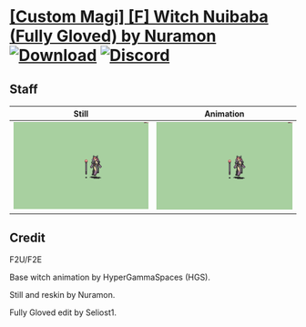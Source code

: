 # [\[Custom Magi\] \[F\] Witch Nuibaba \(Fully Gloved\) by Nuramon](./) [![Download](https://img.shields.io/badge/Download--red?style=social&logo=github)](https://minhaskamal.github.io/DownGit/#/home?url=https://github.com/Klokinator/FE-Repo/tree/main/Battle%20Animations%2FMagi%20-%20Special%2F%5BCustom%20Magi%5D%20%5BF%5D%20Witch%20Nuibaba%20(Fully%20Gloved)%20by%20Nuramon%2F7.%20Staff%20(%2BIntro)) [![Discord](https://img.shields.io/badge/Discord--blue?style=social&logo=discord)](https://discord.gg/C7VNGnyTPA)

## Staff

| Still | Animation |
| :---: | :-------: |
| ![Staff still](./Staff_000.png) | ![Staff](./Staff.gif) |

## Credit

F2U/F2E

Base witch animation by HyperGammaSpaces (HGS).

Still and reskin by Nuramon.

Fully Gloved edit by Seliost1.
